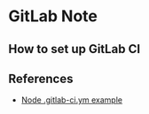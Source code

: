 # GitLab Note

## How to set up GitLab CI




## References
- [Node .gitlab-ci.ym example](https://gitlab.com/gitlab-org/gitlab/-/blob/master/lib/gitlab/ci/templates/Nodejs.gitlab-ci.yml)
